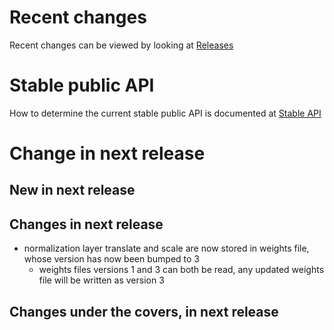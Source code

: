 # Recent changes

Recent changes can be viewed by looking at [Releases](https://github.com/hughperkins/DeepCL/releases)

# Stable public API

How to determine the current stable public API is documented at [Stable API](PublicApis.md)

# Change in next release

## New in next release

## Changes in next release

* normalization layer translate and scale are now stored in weights file, whose version has now been bumped to 3
  * weights files versions 1 and 3 can both be read, any updated weights file will be written as version 3

## Changes under the covers, in next release


